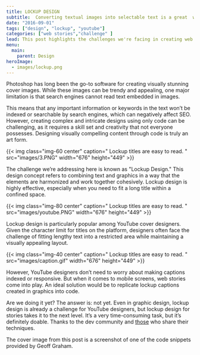 ```yaml
---
title: LOCKUP DESIGN
subtitle:  Converting textual images into selectable text is a great  way to improve SEO.
date: "2016-09-01"
tags: ["design", "lockup", "youtube"]
categories: ["web stories","challenge" ]
lead: This post highlights the challenges we're facing in creating web stories. We believe that blending the art of captions with code can elevate web stories to the next level.
menu:
  main:
    parent: Design
heroImage:
  - images/lockup.png
---
```


Photoshop has long been the go-to software for creating visually stunning cover images. While these images can be trendy and appealing, one major limitation is that search engines cannot read text embedded in images. 
<!--more-->

This means that any important information or keywords in the text won’t be indexed or searchable by search engines, which can negatively affect SEO.
However, creating complex and intricate designs using only code can be challenging, as it requires a skill set and creativity that not everyone possesses. Designing visually compelling content through code is truly an art form.



{{< img class="img-60 center" caption="  Lockup  titles are easy to read.   " src="images/3.PNG" width="676" height="449"   >}}


The challenge we’re addressing here is known as "Lockup Design." This design concept refers to combining text and graphics in a way that the elements are harmonized and work together cohesively.
Lockup design is highly effective, especially when you need to fit a long title within a confined space. 


{{< img class="img-80 center" caption="  Lockup  titles are easy to read.   " src="images/youtube.PNG" width="676" height="449"   >}}

Lockup design is particularly popular among YouTube cover designers.  Given the character limit for titles on the platform, designers often face the challenge of fitting lengthy text into a restricted area while maintaining a visually appealing layout.

{{< img class="img-40 center" caption="  Lockup  titles are easy to read.   " src="images/caption.gif" width="676" height="449"   >}}

However, YouTube designers don’t need to worry about making captions indexed or responsive. But when it comes to mobile screens, web stories come into play. An ideal solution would be to replicate lockup captions created in graphics into code. 

Are we doing it yet? The answer is: not yet. Even in graphic design, lockup design is already a challenge for YouTube designers, but lockup design for stories takes it to the next level. It’s a very time-consuming task, but it’s definitely doable. Thanks to the dev community and [those](https://css-tricks.com/author/geoffgraham/) who share their techniques. 

 The cover image from this post is a screenshot of one of the code snippets provided by Geoff Graham. 

 